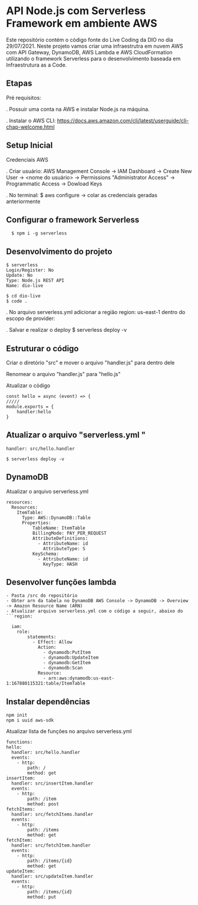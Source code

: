 # API Node.js com Serverless Framework em ambiente AWS
Este repositório contém o código fonte do Live Coding da DIO no dia 29/07/2021. Neste projeto vamos criar uma infraestrutra em nuvem AWS com API Gateway, DynamoDB, AWS Lambda e AWS CloudFormation utilizando o framework Serverless para o desenvolvimento baseada em Infraestrutura as a Code.

## Etapas
Pré requisitos:

. Possuir uma conta na AWS e instalar Node.js na máquina.

. Instalar o AWS CLI: https://docs.aws.amazon.com/cli/latest/userguide/cli-chap-welcome.html

## Setup Inicial
Credenciais AWS

. Criar usuário: AWS Management Console -> IAM Dashboard -> Create New User -> <nome do usuário> -> Permissions "Administrator Access" -> Programmatic Access -> Dowload Keys

. No terminal: $ aws configure -> colar as credenciais geradas anteriormente

## Configurar o framework Serverless
```
  $ npm i -g serverless
```
## Desenvolvimento do projeto
```
$ serverless
Login/Register: No
Update: No
Type: Node.js REST API
Name: dio-live
```
```
$ cd dio-live
$ code .
```
. No arquivo serverless.yml adicionar a região region: us-east-1 dentro do escopo de provider:

. Salvar e realizar o deploy $ serverless deploy -v

## Estruturar o código
Criar o diretório "src" e mover o arquivo "handler.js" para dentro dele

Renomear o arquivo "handler.js" para "hello.js"

Atualizar o código
```
const hello = async (event) => {
/////
module.exports = {
    handler:hello
}
```

## Atualizar o arquivo "serverless.yml "
```
handler: src/hello.handler
```
```
$ serverless deploy -v
```

## DynamoDB
Atualizar o arquivo serverless.yml
```
resources:
  Resources:
    ItemTable:
      Type: AWS::DynamoDB::Table
      Properties:
          TableName: ItemTable
          BillingMode: PAY_PER_REQUEST
          AttributeDefinitions:
            - AttributeName: id
              AttributeType: S
          KeySchema:
            - AttributeName: id
              KeyType: HASH
```

## Desenvolver funções lambda
```
- Pasta /src do repositório
- Obter arn da tabela no DynamoDB AWS Console -> DynamoDB -> Overview -> Amazon Resource Name (ARN)
- Atualizar arquivo serverless.yml com o código a seguir, abaixo do ```region:
```
```
  iam:
    role:
        statements:
          - Effect: Allow
            Action:
              - dynamodb:PutItem
              - dynamodb:UpdateItem
              - dynamodb:GetItem
              - dynamodb:Scan
            Resource:
              - arn:aws:dynamodb:us-east-1:167880115321:table/ItemTable
```

## Instalar dependências
```
npm init 
npm i uuid aws-sdk
```

Atualizar lista de funções no arquivo serverless.yml
```
functions:
hello:
  handler: src/hello.handler
  events:
    - http:
        path: /
        method: get
insertItem:
  handler: src/insertItem.handler
  events:
    - http:
        path: /item
        method: post
fetchItems:
  handler: src/fetchItems.handler
  events:
    - http:
        path: /items
        method: get
fetchItem:
  handler: src/fetchItem.handler
  events:
    - http:
        path: /items/{id}
        method: get
updateItem:
  handler: src/updateItem.handler
  events:
    - http:
        path: /items/{id}
        method: put
```